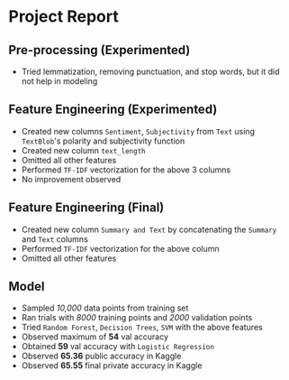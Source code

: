 # Project Report

## Pre-processing (Experimented)
- Tried lemmatization, removing punctuation, and stop words, but it did not help in modeling

## Feature Engineering (Experimented)
- Created new columns `Sentiment`, `Subjectivity` from `Text` using `TextBlob`'s polarity and subjectivity function
- Created new column `text_length`
- Omitted all other features
- Performed `TF-IDF` vectorization for the above 3 columns
- No improvement observed

## Feature Engineering (Final)
- Created new column `Summary and Text` by concatenating the `Summary` and `Text` columns
- Performed `TF-IDF` vectorization for the above column
- Omitted all other features

## Model
- Sampled *10,000* data points from training set
- Ran trials with *8000* training points and *2000* validation points
- Tried `Random Forest`, `Decision Trees`, `SVM` with the above features
- Observed maximum of **54** val accuracy
- Obtained **59** val accuracy with `Logistic Regression`
- Observed **65.36** public accuracy in Kaggle
- Observed **65.55** final private accuracy in Kaggle
